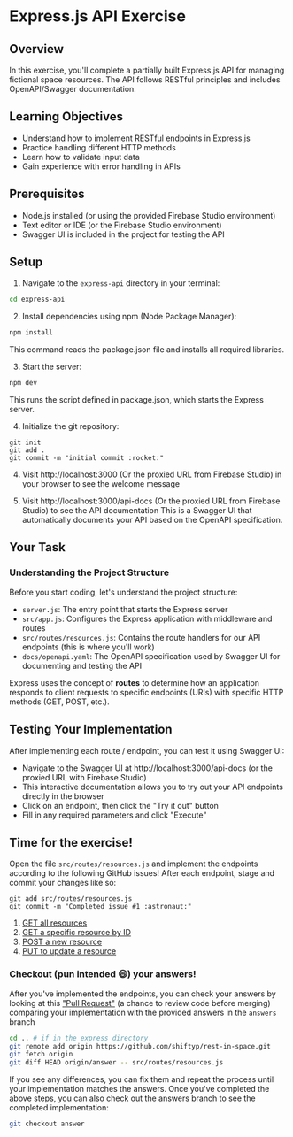 # Express.js API Exercise

## Overview

In this exercise, you'll complete a partially built Express.js API for managing fictional space resources. The API follows RESTful principles and includes OpenAPI/Swagger documentation.

## Learning Objectives

- Understand how to implement RESTful endpoints in Express.js
- Practice handling different HTTP methods
- Learn how to validate input data
- Gain experience with error handling in APIs

## Prerequisites

- Node.js installed (or using the provided Firebase Studio environment)
- Text editor or IDE (or the Firebase Studio environment)
- Swagger UI is included in the project for testing the API

## Setup

1. Navigate to the `express-api` directory in your terminal:
  ```bash
  cd express-api
  ```

2. Install dependencies using npm (Node Package Manager):
  ```bash
  npm install
  ```
  This command reads the package.json file and installs all required libraries.

3. Start the server:
  ```bash
  npm dev
  ```
  This runs the script defined in package.json, which starts the Express server.

4. Initialize the git repository:
  ```
  git init
  git add .
  git commit -m "initial commit :rocket:"
  ```

4. Visit http://localhost:3000 (Or the proxied URL from Firebase Studio) in your browser to see the welcome message

5. Visit http://localhost:3000/api-docs (Or the proxied URL from Firebase Studio) to see the API documentation
  This is a Swagger UI that automatically documents your API based on the OpenAPI specification.

## Your Task

### Understanding the Project Structure

Before you start coding, let's understand the project structure:

- `server.js`: The entry point that starts the Express server
- `src/app.js`: Configures the Express application with middleware and routes
- `src/routes/resources.js`: Contains the route handlers for our API endpoints (this is where you'll work)
- `docs/openapi.yaml`: The OpenAPI specification used by Swagger UI for documenting and testing the API

Express uses the concept of **routes** to determine how an application responds to client requests to specific endpoints (URIs) with specific HTTP methods (GET, POST, etc.).

## Testing Your Implementation

After implementing each route / endpoint, you can test it using Swagger UI:

- Navigate to the Swagger UI at http://localhost:3000/api-docs (or the proxied URL with Firebase Studio)
- This interactive documentation allows you to try out your API endpoints directly in the browser
- Click on an endpoint, then click the "Try it out" button
- Fill in any required parameters and click "Execute"

## Time for the exercise!

Open the file `src/routes/resources.js` and implement the endpoints according to the following GitHub issues! After each endpoint, stage and commit your changes like so:

```
git add src/routes/resources.js
git commit -m "Completed issue #1 :astronaut:"
```

1. [GET all resources](https://github.com/shiftyp/rest-in-space/issues/1)
2. [GET a specific resource by ID](https://github.com/shiftyp/rest-in-space/issues/2)
3. [POST a new resource](https://github.com/shiftyp/rest-in-space/issues/3)
4. [PUT to update a resource](https://github.com/shiftyp/rest-in-space/issues/4)

### Checkout (pun intended :smile:) your answers!

After you've implemented the endpoints, you can check your answers by looking at this ["Pull Request"](https://github.com/shiftyp/rest-in-space/pull/5) (a chance to review code before merging) comparing your implementation with the provided answers in the `answers` branch

```bash
cd .. # if in the express directory
git remote add origin https://github.com/shiftyp/rest-in-space.git
git fetch origin
git diff HEAD origin/answer -- src/routes/resources.js
```

If you see any differences, you can fix them and repeat the process until your implementation matches the answers. Once you've completed the above steps, you can also check out the answers branch to see the completed implementation:

```bash
git checkout answer
```


